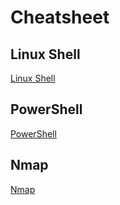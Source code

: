 # Cheatsheet

## Linux Shell
[Linux Shell](linux_sh.md)

## PowerShell
[PowerShell](powershell.md)

## Nmap
[Nmap](nmap.md)
